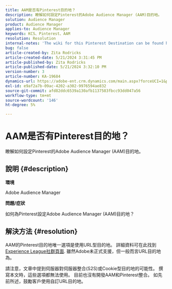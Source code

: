 ```yaml
---
title: AAM是否有Pinterest目的地？
description: 瞭解如何設定Pinterest的Adobe Audience Manager (AAM)目的地。
solution: Audience Manager
product: Audience Manager
applies-to: Audience Manager
keywords: KCS、Pinterest、AAM
resolution: Resolution
internal-notes: 'The wiki for this Pinterest Destination can be found here: https://wiki.corp.adobe.com/display/MCPI/Pinterest+-+AAM+Destination+-+IN+DEVELOPMENT'
bug: false
article-created-by: Zita Rodricks
article-created-date: 5/21/2024 3:31:45 PM
article-published-by: Zita Rodricks
article-published-date: 5/21/2024 3:32:10 PM
version-number: 3
article-number: KA-19684
dynamics-url: https://adobe-ent.crm.dynamics.com/main.aspx?forceUCI=1&pagetype=entityrecord&etn=knowledgearticle&id=0118e237-8717-ef11-9f89-6045bd06eea5
exl-id: e9af2a7b-09ac-4202-a302-9976594ae832
source-git-commit: afd82ddc6539a130afb1137583fbcc93dd047a56
workflow-type: tm+mt
source-wordcount: '146'
ht-degree: 5%

---
```


# AAM是否有Pinterest目的地？


瞭解如何設定Pinterest的Adobe Audience Manager (AAM)目的地。

## 說明 {#description}


<b>環境</b>

Adobe Audience Manager

<b>問題/症狀</b>

如何為Pinterest設定Adobe Audience Manager (AAM)目的地？


## 解決方法 {#resolution}


AAM的Pinterest目的地唯一選項是使用URL型目的地。 詳細資料可在此找到 [Experience League社群頁面](https://experienceleaguecommunities.adobe.com/t5/adobe-audience-manager-questions/pinterest-destination/td-p/434687). 雖然Adobe未正式支援，但一般而言URL目的地為。

請注意，文章中提到伺服器對伺服器整合(S2S)或Cookie型目的地的可能性。 撰寫本文時，這些選項都無法使用。 目前也沒有開發AAM和Pinterest整合。 如先前所述，鼓勵客戶使用自訂URL目的地。
